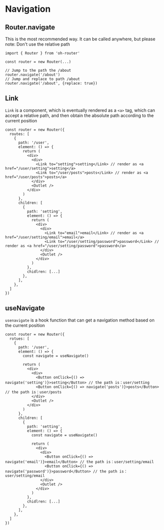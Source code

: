 # Navigation

## Router.navigate

This is the most recommended way. It can be called anywhere, but please note: Don't use the relative path

```tsx | pure
import { Router } from 'oh-router'

const router = new Router(...)

// Jump to the path the /about
router.navigate('/about')
// Jump and replace to path /about
router.navigate('/about', {replace: true})
```

## Link

`Link` is a component, which is eventually rendered as a `<a>` tag, which can accept a relative path, and then obtain the absolute path according to the current position

```tsx | pure
const router = new Router({
  routes: [
    {
      path: '/user',
      element: () => {
        return (
          <div>
            <div>
              <Link to="setting">setting</Link> // render as <a href="/user/setting">setting</a>
              <Link to="/user/posts">posts</Link> // render as <a href="/user/posts">posts</a>
            </div>
            <Outlet />
          </div>
        )
      },
      children: [
        {
          path: 'setting',
          element: () => {
            return (
              <div>
                <div>
                  <Link to="email">email</Link> // render as <a href="/user/setting/email">email</a>
                  <Link to="/user/setting/password">password</Link> // render as <a href="/user/setting/password">password</a>
                </div>
                <Outlet />
              </div>
            )
          },
          chidlren: [...]
        },
      ],
    },
  ]
})
```

## useNavigate

`usenavigate` is a hook function that can get a navigation method based on the current position

```tsx | pure
const router = new Router({
  rotues: [
    {
      path: '/user',
      element: () => {
        const navigate = useNavigate()

        return (
          <div>
            <div>
              <Button onClick={() => navigate('setting')}>setting</Button> // the path is：user/setting
              <Button onClick={() => navigate('posts')}>posts</Button> // the path is：user/posts
            </div>
            <Outlet />
          </div>
        )
      },
      children: [
        {
          path: 'setting',
          element: () => {
            const navigate = useNavigate()

            return (
              <div>
                <div>
                  <Button onClick={() => navigate('email')}>email</Button> // the path is：user/setting/email
                  <Button onClick={() => navigate('password')}>password</Button> // the path is：user/setting/email
                </div>
                <Outlet />
              </div>
            )
          },
          chidlren: [...]
        },
      ],
    },
  ]
})
```
